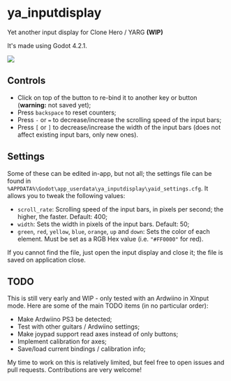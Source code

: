 # ya_inputdisplay
Yet another input display for Clone Hero / YARG **(WIP)**

It's made using Godot 4.2.1.

![](https://github.com/raphaelgoulart/ya_inputdisplay/blob/main/demo.gif)

## Controls
- Click on top of the button to re-bind it to another key or button (**warning:** not saved yet);
- Press `backspace` to reset counters;
- Press `-` or `=` to decrease/increase the scrolling speed of the input bars;
- Press `[` or `]` to decrease/increase the width of the input bars (does not affect existing input bars, only new ones).

## Settings
Some of these can be edited in-app, but not all; the settings file can be found in `%APPDATA%\Godot\app_userdata\ya_inputdisplay\yaid_settings.cfg`. It allows you to tweak the following values:
- `scroll_rate`: Scrolling speed of the input bars, in pixels per second; the higher, the faster. Default: 400;
- `width`: Sets the width in pixels of the input bars. Default: 50;
- `green`, `red`, `yellow`, `blue`, `orange`, `up` and `down`: Sets the color of each element. Must be set as a RGB Hex value (i.e. `"#FF0000"` for red).

If you cannot find the file, just open the input display and close it; the file is saved on application close.

## TODO
This is still very early and WIP - only tested with an Ardwiino in XInput mode. Here are some of the main TODO items (in no particular order):
- Make Ardwiino PS3 be detected;
- Test with other guitars / Ardwiino settings;
- Make joypad support read axes instead of only buttons;
- Implement calibration for axes;
- Save/load current bindings / calibration info;

My time to work on this is relatively limited, but feel free to open issues and pull requests. Contributions are very welcome!
